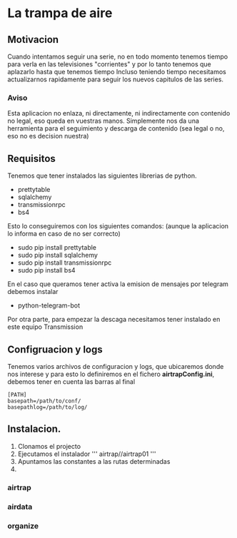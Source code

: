 # La trampa de aire

## Motivacion
Cuando intentamos seguir una serie, no en todo momento tenemos tiempo para verla en las televisiones "corrientes" y 
por lo tanto tenemos que aplazarlo hasta que tenemos tiempo
Incluso teniendo tiempo necesitamos actualizarnos rapidamente para seguir los nuevos capitulos de las series.
    
### Aviso
Esta aplicacion no enlaza, ni directamente, ni indirectamente con contenido no legal, eso queda en vuestras manos.
Simplemente nos da una herramienta para el seguimiento y descarga de contenido (sea legal o no, eso no es decision nuestra)
    
## Requisitos
    
Tenemos que tener instalados las siguientes librerias de python.
* prettytable
* sqlalchemy
* transmissionrpc
* bs4
 
Esto lo conseguiremos con los siguientes comandos: (aunque la aplicacion lo informa en caso de no ser correcto)
* sudo pip install prettytable
* sudo pip install sqlalchemy
* sudo pip install transmissionrpc
* sudo pip install bs4
    
En el caso que queramos tener activa la emision de mensajes por telegram debemos instalar
* python-telegram-bot

Por otra parte, para empezar la descaga necesitamos tener instalado en este equipo Transmission

## Configruacion y logs
    
Tenemos varios archivos de configuracion y logs, que ubicaremos donde nos interese y para esto lo definiremos en el fichero **airtrapConfig.ini**, 
debemos tener en cuenta las barras al final

```
[PATH]
basepath=/path/to/conf/
basepathlog=/path/to/log/
```
    
## Instalacion.

1. Clonamos el projecto
2. Ejecutamos el instalador
                        ''' airtrap//airtrap01  '''
3. Apuntamos las constantes a las rutas determinadas
4. 

### airtrap


### airdata


### organize






 

        
        
